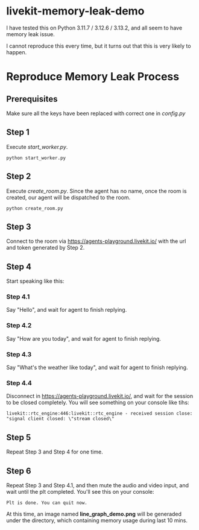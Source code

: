 # livekit-memory-leak-demo

I have tested this on Python 3.11.7 / 3.12.6 / 3.13.2, and all seem to have memory leak issue. 

I cannot reproduce this every time, but it turns out that this is very likely to happen.

# Reproduce Memory Leak Process

## Prerequisites

Make sure all the keys have been replaced with correct one in *config.py*

## Step 1

Execute *start_worker.py*.

```
python start_worker.py
```



## Step 2

Execute *create_room.py*. Since the agent has no name, once the room is created, our agent will be dispatched to the room.

```
python create_room.py
```



## Step 3

Connect to the room via https://agents-playground.livekit.io/ with the url and token generated by Step 2.



## Step 4

Start speaking like this:

### Step 4.1

Say "Hello", and wait for agent to finish replying.

### Step 4.2

Say "How are you today", and wait for agent to finish replying.

### Step 4.3

Say "What's the weather like today", and wait for agent to finish replying.

### Step 4.4

Disconnect in  https://agents-playground.livekit.io/, and wait for the session to be closed completely. You will see something on your console like tihs:

```
livekit::rtc_engine:446:livekit::rtc_engine - received session close: "signal client closed: \"stream closed\"
```



## Step 5

Repeat Step 3 and Step 4 for one time. 



## Step 6

Repeat Step 3 and Step 4.1, and then mute the audio and video input, and wait until the plt completed. You'll see this on your console:

``` 
Plt is done. You can quit now.
```

At this time, an image named **line_graph_demo.png** will be generaded under the directory, which containing memory usage during last 10 mins.
